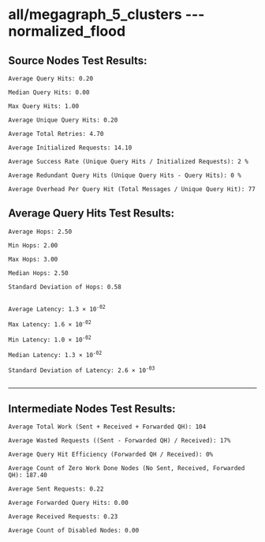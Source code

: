 # all/megagraph_5_clusters --- normalized_flood
## Source Nodes Test Results:
	Average Query Hits: 0.20

	Median Query Hits: 0.00

	Max Query Hits: 1.00

	Average Unique Query Hits: 0.20

	Average Total Retries: 4.70

	Average Initialized Requests: 14.10

	Average Success Rate (Unique Query Hits / Initialized Requests): 2 %

	Average Redundant Query Hits (Unique Query Hits - Query Hits): 0 %

	Average Overhead Per Query Hit (Total Messages / Unique Query Hit): 77



## Average Query Hits Test Results:
<pre><code>Average Hops: 2.50

Min Hops: 2.00

Max Hops: 3.00

Median Hops: 2.50

Standard Deviation of Hops: 0.58


Average Latency: 1.3 × 10<sup>-02</sup>

Max Latency: 1.6 × 10<sup>-02</sup>

Min Latency: 1.0 × 10<sup>-02</sup>

Median Latency: 1.3 × 10<sup>-02</sup>

Standard Deviation of Latency: 2.6 × 10<sup>-03</sup>

</code></pre>

---------------------------------------------
## Intermediate Nodes Test Results:

	Average Total Work (Sent + Received + Forwarded QH): 104

	Average Wasted Requests ((Sent - Forwarded QH) / Received): 17%

	Average Query Hit Efficiency (Forwarded QH / Received): 0%

	Average Count of Zero Work Done Nodes (No Sent, Received, Forwarded QH): 187.40

	Average Sent Requests: 0.22

	Average Forwarded Query Hits: 0.00

	Average Received Requests: 0.23

	Average Count of Disabled Nodes: 0.00

